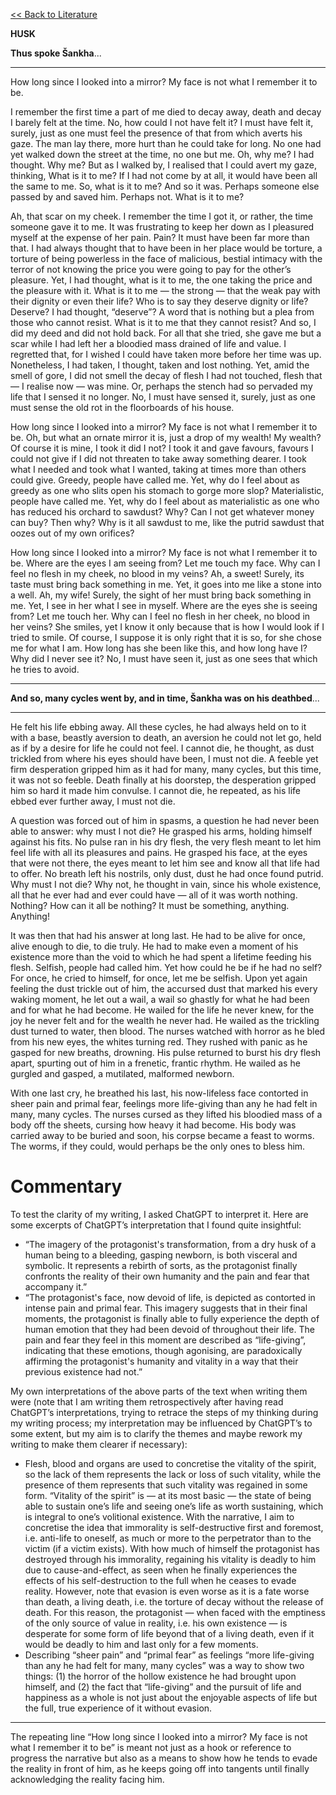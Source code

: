 [<< Back to Literature](https://pranigopu.github.io/art/literature)

**HUSK**

**Thus spoke Šankha**...

---

How long since I looked into a mirror? My face is not what I remember it to be.

I remember the first time a part of me died to decay away, death and decay I barely felt at the time. No, how could I not have felt it? I must have felt it, surely, just as one must feel the presence of that from which averts his gaze. The man lay there, more hurt than he could take for long. No one had yet walked down the street at the time, no one but me. Oh, why me? I had thought. Why me? But as I walked by, I realised that I could avert my gaze, thinking, What is it to me? If I had not come by at all, it would have been all the same to me. So, what is it to me? And so it was. Perhaps someone else passed by and saved him. Perhaps not. What is it to me?

Ah, that scar on my cheek. I remember the time I got it, or rather, the time someone gave it to me. It was frustrating to keep her down as I pleasured myself at the expense of her pain. Pain? It must have been far more than that. I had always thought that to have been in her place would be torture, a torture of being powerless in the face of malicious, bestial intimacy with the terror of not knowing the price you were going to pay for the other’s pleasure. Yet, I had thought, what is it to me, the one taking the price and the pleasure with it. What is it to me — the strong — that the weak pay with their dignity or even their life? Who is to say they deserve dignity or life? Deserve? I had thought, “deserve”? A word that is nothing but a plea from those who cannot resist. What is it to me that they cannot resist? And so, I did my deed and did not hold back. For all that she tried, she gave me but a scar while I had left her a bloodied mass drained of life and value. I regretted that, for I wished I could have taken more before her time was up. Nonetheless, I had taken, I thought, taken and lost nothing. Yet, amid the smell of gore, I did not smell the decay of flesh I had not touched, flesh that — I realise now — was mine. Or, perhaps the stench had so pervaded my life that I sensed it no longer. No, I must have sensed it, surely, just as one must sense the old rot in the floorboards of his house.

How long since I looked into a mirror? My face is not what I remember it to be. Oh, but what an ornate mirror it is, just a drop of my wealth! My wealth? Of course it is mine, I took it did I not? I took it and gave favours, favours I could not give if I did not threaten to take away something dearer. I took what I needed and took what I wanted, taking at times more than others could give. Greedy, people have called me. Yet, why do I feel about as greedy as one who slits open his stomach to gorge more slop? Materialistic, people have called me. Yet, why do I feel about as materialistic as one who has reduced his orchard to sawdust? Why? Can I not get whatever money can buy? Then why? Why is it all sawdust to me, like the putrid sawdust that oozes out of my own orifices? 

How long since I looked into a mirror? My face is not what I remember it to be. Where are the eyes I am seeing from? Let me touch my face. Why can I feel no flesh in my cheek, no blood in my veins? Ah, a sweet! Surely, its taste must bring back something in me. Yet, it goes into me like a stone into a well. Ah, my wife! Surely, the sight of her must bring back something in me. Yet, I see in her what I see in myself. Where are the eyes she is seeing from? Let me touch her. Why can I feel no flesh in her cheek, no blood in her veins? She smiles, yet I know it only because that is how I would look if I tried to smile. Of course, I suppose it is only right that it is so, for she chose me for what I am. How long has she been like this, and how long have I? Why did I never see it? No, I must have seen it, just as one sees that which he tries to avoid.

---

**And so, many cycles went by, and in time, Šankha was on his deathbed**...

---

He felt his life ebbing away. All these cycles, he had always held on to it with a base, beastly aversion to death, an aversion he could not let go, held as if by a desire for life he could not feel. I cannot die, he thought, as dust trickled from where his eyes should have been, I must not die. A feeble yet firm desperation gripped him as it had for many, many cycles, but this time, it was not so feeble. Death finally at his doorstep, the desperation gripped him so hard it made him convulse. I cannot die, he repeated, as his life ebbed ever further away, I must not die.

A question was forced out of him in spasms, a question he had never been able to answer: why must I not die? He grasped his arms, holding himself against his fits. No pulse ran in his dry flesh, the very flesh meant to let him feel life with all its pleasures and pains. He grasped his face, at the eyes that were not there, the eyes meant to let him see and know all that life had to offer. No breath left his nostrils, only dust, dust he had once found putrid. Why must I not die? Why not, he thought in vain, since his whole existence, all that he ever had and ever could have — all of it was worth nothing. Nothing? How can it all be nothing? It must be something, anything. Anything!

It was then that had his answer at long last. He had to be alive for once, alive enough to die, to die truly. He had to make even a moment of his existence more than the void to which he had spent a lifetime feeding his flesh. Selfish, people had called him. Yet how could he be if he had no self? For once, he cried to himself, for once, let me be selfish. Upon yet again feeling the dust trickle out of him, the accursed dust that marked his every waking moment, he let out a wail, a wail so ghastly for what he had been and for what he had become. He wailed for the life he never knew, for the joy he never felt and for the wealth he never had. He wailed as the trickling dust turned to water, then blood. The nurses watched with horror as he bled from his new eyes, the whites turning red. They rushed with panic as he gasped for new breaths, drowning. His pulse returned to burst his dry flesh apart, spurting out of him in a frenetic, frantic rhythm. He wailed as he gurgled and gasped, a mutilated, malformed newborn.

With one last cry, he breathed his last, his now-lifeless face contorted in sheer pain and primal fear, feelings more life-giving than any he had felt in many, many cycles. The nurses cursed as they lifted his bloodied mass of a body off the sheets, cursing how heavy it had become. His body was carried away to be buried and soon, his corpse became a feast to worms. The worms, if they could, would perhaps be the only ones to bless him.

# Commentary
To test the clarity of my writing, I asked ChatGPT to interpret it. Here are some excerpts of ChatGPT’s interpretation that I found quite insightful:

- “The imagery of the protagonist's transformation, from a dry husk of a human being to a bleeding, gasping newborn, is both visceral and symbolic. It represents a rebirth of sorts, as the protagonist finally confronts the reality of their own humanity and the pain and fear that accompany it.”
- “The protagonist's face, now devoid of life, is depicted as contorted in intense pain and primal fear. This imagery suggests that in their final moments, the protagonist is finally able to fully experience the depth of human emotion that they had been devoid of throughout their life. The pain and fear they feel in this moment are described as “life-giving”, indicating that these emotions, though agonising, are paradoxically affirming the protagonist's humanity and vitality in a way that their previous existence had not.”

My own interpretations of the above parts of the text when writing them were (note that I am writing them retrospectively after having read ChatGPT’s interpretations, trying to retrace the steps of my thinking during my writing process; my interpretation may be influenced by ChatGPT’s to some extent, but my aim is to clarify the themes and maybe rework my writing to make them clearer if necessary):

- Flesh, blood and organs are used to concretise the vitality of the spirit, so the lack of them represents the lack or loss of such vitality, while the presence of them represents that such vitality was regained in some form. “Vitality of the spirit” is — at its most basic — the state of being able to sustain one’s life and seeing one’s life as worth sustaining, which is integral to one’s volitional existence. With the narrative, I aim to concretise the idea that immorality is self-destructive first and foremost, i.e. anti-life to oneself, as much or more to the perpetrator than to the victim (if a victim exists). With how much of himself the protagonist has destroyed through his immorality, regaining his vitality is deadly to him due to cause-and-effect, as seen when he finally experiences the effects of his self-destruction to the full when he ceases to evade reality. However, note that evasion is even worse as it is a fate worse than death, a living death, i.e. the torture of decay without the release of death. For this reason, the protagonist — when faced with the emptiness of the only source of value in reality, i.e. his own existence — is desperate for some form of life beyond that of a living death, even if it would be deadly to him and last only for a few moments.
- Describing “sheer pain” and “primal fear” as feelings  “more life-giving than any he had felt for many, many cycles” was a way to show two things: (1) the horror of the hollow existence he had brought upon himself, and (2) the fact that “life-giving” and the pursuit of life and happiness as a whole is not just about the enjoyable aspects of life but the full, true experience of it without evasion.

---

The repeating line “How long since I looked into a mirror? My face is not what I remember it to be” is meant not just as a hook or reference to progress the narrative but also as a means to show how he tends to evade the reality in front of him, as he keeps going off into tangents until finally acknowledging the reality facing him.